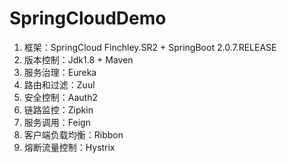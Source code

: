 # SpringCloudDemo
1. 框架：SpringCloud Finchley.SR2 + SpringBoot 2.0.7.RELEASE
2. 版本控制：Jdk1.8 + Maven
3. 服务治理：Eureka
4. 路由和过滤：Zuul
5. 安全控制：Aauth2
6. 链路监控：Zipkin
7. 服务调用：Feign
8. 客户端负载均衡：Ribbon
9. 熔断流量控制：Hystrix
